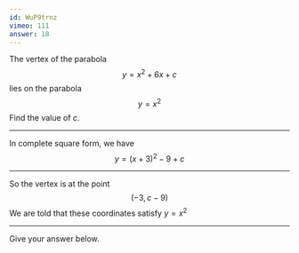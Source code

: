 ```yaml
---
id: WuP9trnz
vimeo: 111
answer: 18
---
```


The vertex of the parabola
$$
y = x^2 + 6x + c
$$
lies on the parabola
$$
y = x^2
$$
Find the value of $c$.

---

In complete square form, we have
$$
y = (x + 3)^2 - 9 + c
$$

---

So the vertex is at the point
$$
(-3, c-9)
$$
We are told that these coordinates satisfy $y = x^2$

---

Give your answer below.
